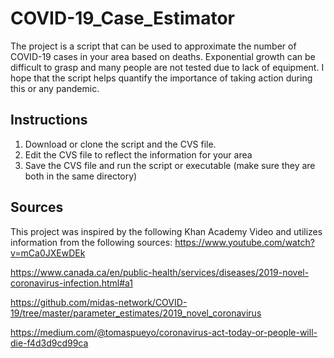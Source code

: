 # COVID-19_Case_Estimator
The project is a script that can be used to approximate the number of COVID-19 cases in your area based on deaths. Exponential growth can be difficult to grasp and many people are not tested due to lack of equipment. I hope that the script helps quantify the importance of taking action during this or any pandemic. 

## Instructions
1) Download or clone the script and the CVS file.
2) Edit the CVS file to reflect the information for your area 
3) Save the CVS file and run the script or executable (make sure they are both in the same directory)


## Sources 
This project was inspired by the following Khan Academy Video and utilizes information from the following sources:
https://www.youtube.com/watch?v=mCa0JXEwDEk

https://www.canada.ca/en/public-health/services/diseases/2019-novel-coronavirus-infection.html#a1

https://github.com/midas-network/COVID-19/tree/master/parameter_estimates/2019_novel_coronavirus

https://medium.com/@tomaspueyo/coronavirus-act-today-or-people-will-die-f4d3d9cd99ca

